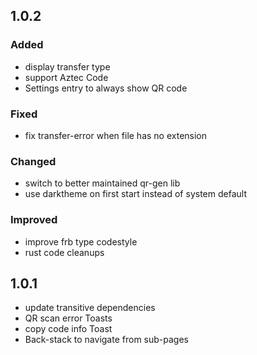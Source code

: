 ## 1.0.2

### Added 
- display transfer type
- support Aztec Code
- Settings entry to always show QR code
### Fixed
- fix transfer-error when file has no extension
### Changed
- switch to better maintained qr-gen lib
- use darktheme on first start instead of system default
### Improved
- improve frb type codestyle 
- rust code cleanups

## 1.0.1

- update transitive dependencies
- QR scan error Toasts
- copy code info Toast
- Back-stack to navigate from sub-pages
